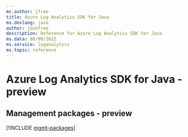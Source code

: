 ```yaml
---
ms.author: jfree
title: Azure Log Analytics SDK for Java
ms.devlang: java
author: joshfree
description: Reference for Azure Log Analytics SDK for Java
ms.data: 08/09/2022
ms.service: loganalytics
ms.topic: reference
---
```

# Azure Log Analytics SDK for Java - preview

## Management packages - preview
[!INCLUDE [mgmt-packages](log-analytics-mgmt-index.md)]